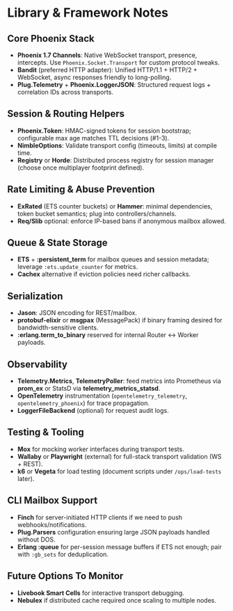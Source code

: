# Library & Framework Notes

## Core Phoenix Stack
- **Phoenix 1.7 Channels**: Native WebSocket transport, presence, intercepts. Use `Phoenix.Socket.Transport` for custom protocol tweaks.
- **Bandit** (preferred HTTP adapter): Unified HTTP/1.1 + HTTP/2 + WebSocket, async responses friendly to long-polling.
- **Plug.Telemetry** + **Phoenix.LoggerJSON**: Structured request logs + correlation IDs across transports.

## Session & Routing Helpers
- **Phoenix.Token**: HMAC-signed tokens for session bootstrap; configurable max age matches TTL decisions (#1-3).
- **NimbleOptions**: Validate transport config (timeouts, limits) at compile time.
- **Registry** or **Horde**: Distributed process registry for session manager (choose once multiplayer footprint defined).

## Rate Limiting & Abuse Prevention
- **ExRated** (ETS counter buckets) or **Hammer**: minimal dependencies, token bucket semantics; plug into controllers/channels.
- **Req/Slib** optional: enforce IP-based bans if anonymous mailbox allowed.

## Queue & State Storage
- **ETS** + **:persistent_term** for mailbox queues and session metadata; leverage `:ets.update_counter` for metrics.
- **Cachex** alternative if eviction policies need richer callbacks.

## Serialization
- **Jason**: JSON encoding for REST/mailbox.
- **protobuf-elixir** or **msgpax** (MessagePack) if binary framing desired for bandwidth-sensitive clients.
- **:erlang.term_to_binary** reserved for internal Router ↔ Worker payloads.

## Observability
- **Telemetry.Metrics**, **TelemetryPoller**: feed metrics into Prometheus via **prom_ex** or StatsD via **telemetry_metrics_statsd**.
- **OpenTelemetry** instrumentation (`opentelemetry_telemetry`, `opentelemetry_phoenix`) for trace propagation.
- **LoggerFileBackend** (optional) for request audit logs.

## Testing & Tooling
- **Mox** for mocking worker interfaces during transport tests.
- **Wallaby** or **Playwright** (external) for full-stack transport validation (WS + REST).
- **k6** or **Vegeta** for load testing (document scripts under `/ops/load-tests` later).

## CLI Mailbox Support
- **Finch** for server-initiated HTTP clients if we need to push webhooks/notifications.
- **Plug.Parsers** configuration ensuring large JSON payloads handled without DOS.
- **Erlang :queue** for per-session message buffers if ETS not enough; pair with `:gb_sets` for deduplication.

## Future Options To Monitor
- **Livebook Smart Cells** for interactive transport debugging.
- **Nebulex** if distributed cache required once scaling to multiple nodes.
